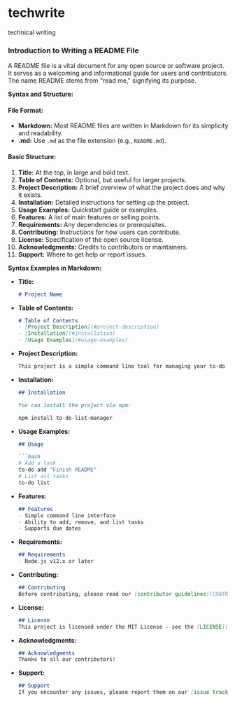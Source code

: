 # techwrite
technical writing

### Introduction to Writing a README File

A README file is a vital document for any open source or software project. It serves as a welcoming and informational guide for users and contributors. The name README stems from "read me," signifying its purpose.

**Syntax and Structure:**

#### File Format:

- **Markdown:** Most README files are written in Markdown for its simplicity and readability.
- **.md:** Use `.md` as the file extension (e.g., `README.md`).


#### Basic Structure:

1. **Title:** At the top, in large and bold text.
2. **Table of Contents:** Optional, but useful for larger projects.
3. **Project Description:** A brief overview of what the project does and why it exists.
4. **Installation:** Detailed instructions for setting up the project.
5. **Usage Examples:** Quickstart guide or examples.
6. **Features:** A list of main features or selling points.
7. **Requirements:** Any dependencies or prerequisites.
8. **Contributing:** Instructions for how users can contribute.
9. **License:** Specification of the open source license.
10. **Acknowledgments:** Credits to contributors or maintainers.
11. **Support:** Where to get help or report issues.


**Syntax Examples in Markdown:**

   - **Title:**
     ```markdown
     # Project Name
     ```

   - **Table of Contents:**
     ```markdown
     # Table of Contents
     - [Project Description](#project-description)
     - [Installation](#installation)
     - [Usage Examples](#usage-examples)
     ```

   - **Project Description:**
     ```markdown
     This project is a simple command line tool for managing your to-do list.
     ```

   - **Installation:**
     ```markdown
     ## Installation
     ```
     ```markdown
     You can install the project via npm:
     ```
     ```bash
     npm install to-do-list-manager
     ```

   - **Usage Examples:**
     ```markdown
     ## Usage
     ```
     ```markdown
     ```bash
     # Add a task
     to-do add "Finish README"
     # List all tasks
     to-do list
     ```

   - **Features:**
     ```markdown
     ## Features
     - Simple command line interface
     - Ability to add, remove, and list tasks
     - Supports due dates
     ```

   - **Requirements:**
     ```markdown
     ## Requirements
     - Node.js v12.x or later
     ```

   - **Contributing:**
     ```markdown
     ## Contributing
     Before contributing, please read our [contributor guidelines](CONTRIBUTING.md).
     ```

   - **License:**
     ```markdown
     ## License
     This project is licensed under the MIT License - see the [LICENSE](LICENSE) file for details.
     ```

   - **Acknowledgments:**
     ```markdown
     ## Acknowledgments
     Thanks to all our contributors!
     ```

   - **Support:**
     ```markdown
     ## Support
     If you encounter any issues, please report them on our [issue tracker](https://github.com/owner/repo/issues).
     ```

